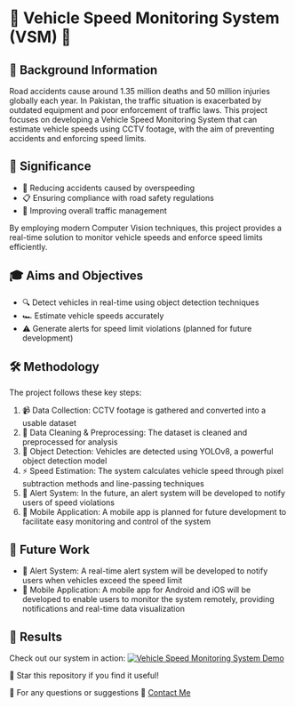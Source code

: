 # 🚗 Vehicle Speed Monitoring System (VSM) 🚗

## 🌟 Background Information

Road accidents cause around 1.35 million deaths and 50 million injuries globally each year. In Pakistan, the traffic situation is exacerbated by outdated equipment and poor enforcement of traffic laws. This project focuses on developing a Vehicle Speed Monitoring System that can estimate vehicle speeds using CCTV footage, with the aim of preventing accidents and enforcing speed limits.

## 🎯 Significance 

- 🚦 Reducing accidents caused by overspeeding
- 📋 Ensuring compliance with road safety regulations
- 🔄 Improving overall traffic management

By employing modern Computer Vision techniques, this project provides a real-time solution to monitor vehicle speeds and enforce speed limits efficiently.

## 🎓 Aims and Objectives

- 🔍 Detect vehicles in real-time using object detection techniques
- 🏎️ Estimate vehicle speeds accurately
- ⚠️ Generate alerts for speed limit violations (planned for future development)

## 🛠️ Methodology

The project follows these key steps:

1. 📹 Data Collection: CCTV footage is gathered and converted into a usable dataset
2. 🧹 Data Cleaning & Preprocessing: The dataset is cleaned and preprocessed for analysis
3. 🚙 Object Detection: Vehicles are detected using YOLOv8, a powerful object detection model
4. ⚡ Speed Estimation: The system calculates vehicle speed through pixel subtraction methods and line-passing techniques
5. 🚨 Alert System: In the future, an alert system will be developed to notify users of speed violations
6. 📱 Mobile Application: A mobile app is planned for future development to facilitate easy monitoring and control of the system


## 🚀 Future Work

- 🚨 Alert System: A real-time alert system will be developed to notify users when vehicles exceed the speed limit
- 📱 Mobile Application: A mobile app for Android and iOS will be developed to enable users to monitor the system remotely, providing notifications and real-time data visualization

## 🎥 Results

Check out our system in action:
[![Vehicle Speed Monitoring System Demo](./path_to_your_thumbnail_image.png)](./result_video.mp4)


🌟 Star this repository if you find it useful!

📣 For any questions or suggestions 📧 [Contact Me](mailto:mahadsabih789789@gmail.com)
